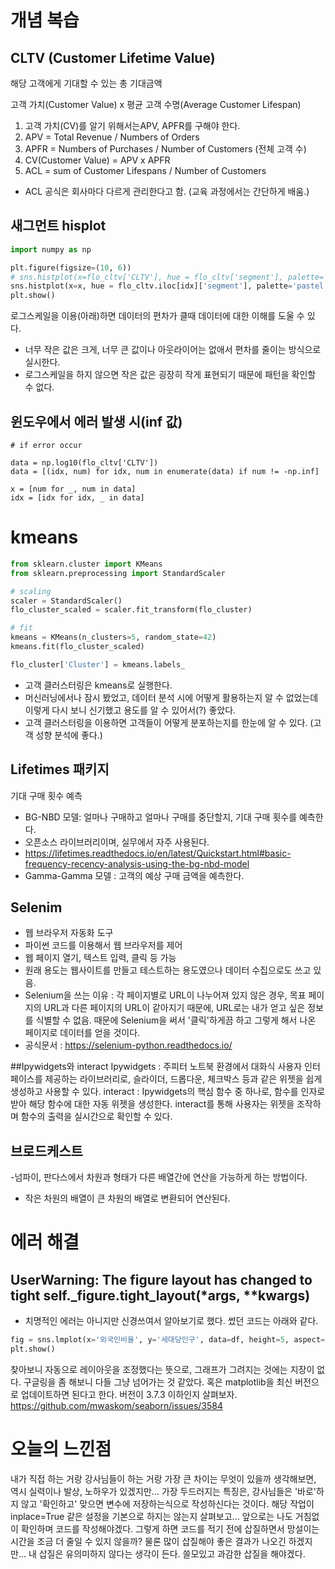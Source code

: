 



# 개념 복습

## CLTV (Customer Lifetime Value)

해당 고객에게 기대할 수 있는 총 기대금액

고객 가치(Customer Value) x 평균 고객 수명(Average Customer Lifespan)

1) 고객 가치(CV)를 알기 위해서는APV, APFR를 구해야 한다.
2) APV = Total Revenue / Numbers of Orders
3) APFR = Numbers of Purchases / Number of Customers (전체 고객 수)
4)  CV(Customer Value) = APV x APFR
5) ACL = sum of Customer Lifespans / Number of Customers
  - ACL 공식은 회사마다 다르게 관리한다고 함. (교육 과정에서는 간단하게 배움.)



## 새그먼트 hisplot

``` python
import numpy as np

plt.figure(figsize=(10, 6))
# sns.histplot(x=flo_cltv['CLTV'], hue = flo_cltv['segment'], palette='pastel')
sns.histplot(x=x, hue = flo_cltv.iloc[idx]['segment'], palette='pastel')
plt.show()
```
로그스케일을 이용(아래)하면 데이터의 편차가 클때 데이터에 대한 이해를 도울 수 있다.
 - 너무 작은 값은 크게, 너무 큰 값이나 아웃라이어는 없애서 편차를 줄이는 방식으로 실시한다.
 - 로그스케일을 하지 않으면 작은 값은 굉장히 작게 표현되기 때문에 패턴을 확인할 수 없다.

## 윈도우에서 에러 발생 시(inf 값)
```pyhon
# if error occur

data = np.log10(flo_cltv['CLTV'])
data = [(idx, num) for idx, num in enumerate(data) if num != -np.inf]

x = [num for _, num in data]
idx = [idx for idx, _ in data]
```

# kmeans
```python
from sklearn.cluster import KMeans
from sklearn.preprocessing import StandardScaler

# scaling
scaler = StandardScaler()
flo_cluster_scaled = scaler.fit_transform(flo_cluster)

# fit
kmeans = KMeans(n_clusters=5, random_state=42)
kmeans.fit(flo_cluster_scaled)

flo_cluster['Cluster'] = kmeans.labels_
```

- 고객 클러스터링은 kmeans로 실행한다.
- 머신러닝에서나 잠시 봤었고, 데이터 분석 시에 어떻게 활용하는지 알 수 없었는데 이렇게 다시 보니 신기했고 용도를 알 수 있어서(?) 좋았다.
- 고객 클러스터링을 이용하면 고객들이 어떻게 분포하는지를 한눈에 알 수 있다. (고객 성향 분석에 좋다.)


## Lifetimes 패키지
기대 구매 횟수 예측 
 - BG-NBD 모델:  얼마나 구매하고 얼마나 구매를 중단할지, 기대 구매 횟수를 예측한다.
- 오픈소스 라이브러리이며, 실무에서 자주 사용된다.
- https://lifetimes.readthedocs.io/en/latest/Quickstart.html#basic-frequency-recency-analysis-using-the-bg-nbd-model
- Gamma-Gamma 모델 : 고객의 예상 구매 금액을 예측한다.


## Selenim
- 웹 브라우저 자동화 도구
- 파이썬 코드를 이용해서 웹 브라우저를 제어
- 웹 페이지 열기, 텍스트 입력, 클릭 등 가능
- 원래 용도는 웹사이트를 만들고 테스트하는 용도였으나 데이터 수집으로도 쓰고 있음.
- Selenium을 쓰는 이유 : 각 페이지별로 URL이 나누어져 있지 않은 경우, 목표 페이지의 URL과 다른 페이지의 URL이 같아지기 때문에, URL로는 내가 얻고 싶은 정보를 식별할 수 없음. 때문에 Selenium을 써서 '클릭'하게끔 하고 그렇게 해서 나온 페이지로 데이터를 얻을 것이다.
- 공식문서 : https://selenium-python.readthedocs.io/


##Ipywidgets와 interact
Ipywidgets : 주피터 노트북 환경에서 대화식 사용자 인터페이스를 제공하는 라이브러리로, 슬라이더, 드롭다운, 체크박스 등과 같은 위젯을 쉽게 생성하고 사용할 수 있다.
interact : Ipywidgets의 핵심 함수 중 하나로, 함수를 인자로 받아 해당 함수에 대한 자동 위젯을 생성한다.
interact를 통해 사용자는 위젯을 조작하며 함수의 출력을 실시간으로 확인할 수 있다.


## 브로드케스트
-넘파이, 판다스에서 차원과 형태가 다른 배열간에 연산을 가능하게 하는 방법이다.
- 작은 차원의 배열이 큰 차원의 배열로 변환되어 연산된다. 


# 에러 해결
## UserWarning: The figure layout has changed to tight self._figure.tight_layout(*args, **kwargs)
- 치명적인 에러는 아니지만 신경쓰여서 알아보기로 했다. 썼던 코드는 아래와 같다.
```python
fig = sns.lmplot(x='외국인비율', y='세대당인구', data=df, height=5, aspect=5)
plt.show()
```
찾아보니 자동으로 레이아웃을 조정했다는 뜻으로, 그래프가 그려지는 것에는 지장이 없다.
구글링을 좀 해보니 다들 그냥 넘어가는 것 같았다. 혹은 matplotlib을 최신 버전으로 업데이트하면 된다고 한다. 버전이 3.7.3 이하인지 살펴보자. 
https://github.com/mwaskom/seaborn/issues/3584

# 오늘의 느낀점
내가 직접 하는 거랑 강사님들이 하는 거랑 가장 큰 차이는 무엇이 있을까 생각해보면, 역시 실력이나 발상, 노하우가 있겠지만... 가장 두드러지는 특징은, 강사님들은 '바로'하지 않고 '확인하고' 맞으면 변수에 저장하는식으로 작성하신다는 것이다.
해당 작업이  inplace=True 같은 설정을 기본으로 하지는 않는지 살펴보고... 앞으로는 나도 거침없이 확인하며 코드를 작성해야겠다. 그렇게 하면 코드를 적기 전에 삽질하면서 망설이는 시간을 조금 더 줄일 수 있지 않을까? 물론 많이 삽질해야 좋은 결과가 나오긴 하겠지만... 내 삽질은 유의미하지 않다는 생각이 든다. 쓸모있고 과감한 삽질을 해야겠다.
